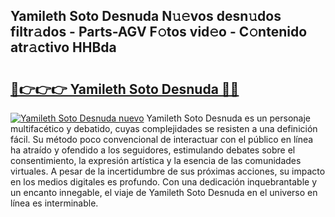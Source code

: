 ## Yamileth Soto Desnuda N𝚞𝚎vos desn𝚞dos filtr𝚊dos - Parts-AGV F𝚘tos vid𝚎o - C𝚘ntenido atr𝚊ctivo HHBda

# <h2><a href="http://mbb2vh.tromn.icu/?c=Yamileth+Soto+Desnuda">🔗👉👉👉 Yamileth Soto Desnuda 🔗🔗</a></h2>

[![Yamileth Soto Desnuda nuevo](https://i.imgur.com/pEAQMta.gif)](http://mbb2vh.tromn.icu/?c=Yamileth+Soto+Desnuda)
Yamileth Soto Desnuda es un personaje multifacético y debatido, cuyas complejidades se resisten a una definición fácil.  Su método poco convencional de interactuar con el público en línea ha atraído y ofendido a los seguidores, estimulando debates sobre el consentimiento, la expresión artística y la esencia de las comunidades virtuales. A pesar de la incertidumbre de sus próximas acciones, su impacto en los medios digitales es profundo. Con una dedicación inquebrantable y un encanto innegable, el viaje de Yamileth Soto Desnuda en el universo en línea es interminable.
